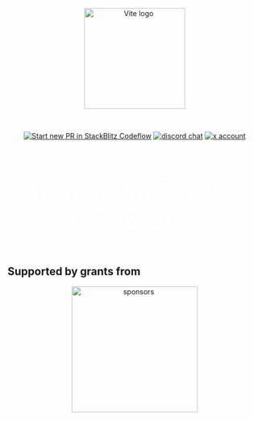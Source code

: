 <p align="center">
  <a href="https://vitejs.dev" target="_blank" rel="noopener noreferrer">
    <img width="200" src="https://docs.ethfollow.xyz/logo.png" alt="Vite logo" />
  </a>
</p>
<br />
<p align="center">
  <a href="https://pr.new/ethereumfollowprotocol/docs"><img src="https://developer.stackblitz.com/img/start_pr_dark_small.svg" alt="Start new PR in StackBlitz Codeflow" /></a>
  <a href="https://discord.ethfollow.xyz"><img src="https://img.shields.io/badge/chat-discord-blue?style=flat&logo=discord" alt="discord chat" /></a>
  <a href="https://x.com/ethfollowpr"><img src="https://img.shields.io/twitter/follow/ethfollowpr?label=%40ethfollowpr&style=social&link=https%3A%2F%2Fx.com%2Fethfollowpr" alt="x account" /></a>
</p>
<br />

<p align="center" style="font-size: 2.75rem; font-weight: 900; color: white;">Ethereum Follow Protocol ⚡</p>

## Supported by grants from

<p align="center">
  <a target="_blank" href="https://ensdao.org">
    <img alt="sponsors" src="https://docs.ethfollow.xyz/ensdao.png" width="250" />
  </a>
</p>
